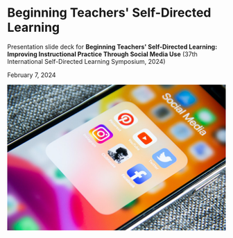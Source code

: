 # Beginning Teachers' Self-Directed Learning

Presentation slide deck for  **Beginning Teachers' Self-Directed Learning: Improving Instructional Practice Through Social Media Use** (37th International Self-Directed Learning Symposium, 2024)

February 7, 2024

![](img/social-media.jpg)